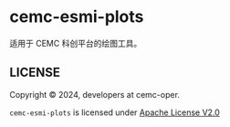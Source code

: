 # cemc-esmi-plots

适用于 CEMC 科创平台的绘图工具。

## LICENSE

Copyright &copy; 2024, developers at cemc-oper.

`cemc-esmi-plots` is licensed under [Apache License V2.0](./LICENSE)
